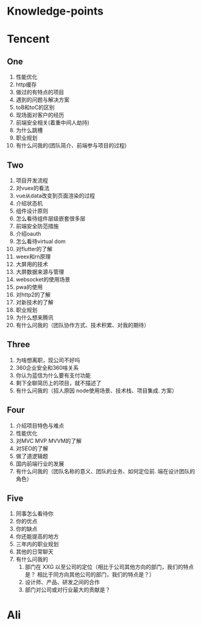 # Knowledge-points
# Tencent
## One
1. 性能优化
2. http缓存
3. 做过的有特点的项目
4. 遇到的问题与解决方案
5. toB和toC的区别
6. 现场面对客户的经历
7. 前端安全相关(着重中间人劫持)
8. 为什么跳槽
9. 职业规划
10. 有什么问我的(团队简介、前端参与项目的过程)

## Two
1. 项目开发流程
2. 对vuex的看法
3. vue从data改变到页面渲染的过程
4. 介绍状态机
5. 组件设计原则
6. 怎么看待组件层级嵌套很多层
7. 前端安全防范措施
8. 介绍oauth
9. 怎么看待virtual dom
10. 对flutter的了解
11. weex和rn原理
12. 大屏用的技术
13. 大屏数据来源与管理
14. websocket的使用场景
15. pwa的使用
16. 对http2的了解
17. 对新技术的了解
18. 职业规划
19. 为什么想来腾讯
20. 有什么问我的（团队协作方式、技术积累、对我的期待）


## Three
1. 为啥想离职，现公司不好吗
2. 360企业安全和360啥关系
3. 你认为蓝信为什么要有支付功能
4. 剩下全聊简历上的项目，就不描述了
5. 有什么问我的（招人原因 node使用场景、技术栈、项目集成. 方案）

## Four
1. 介绍项目特色与难点
2. 性能优化
3. 对MVC MVP MVVM的了解
4. 对SEO的了解
5. 做了道逻辑题
6. 国内前端行业的发展
7. 有什么问我的（团队名称的意义、团队的业务、如何定位前. 端在设计团队的角色）

## Five
1. 同事怎么看待你
2. 你的优点
3. 你的缺点
4. 你还能提高的地方
5. 三年内的职业规划
6. 其他的日常聊天
7. 有什么问我的
    1. 部门在 XXG 以至公司的定位（相比于公司其他方向的部门，我们的特点是？  相比于同方向其他公司的部门，我们的特点是？）
    2. 设计师、产品、研发之间的合作
    3. 部门对公司或对行业最大的贡献是？





# Ali
